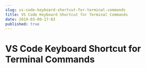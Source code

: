 ```yaml
---
slug: vs-code-keyboard-shortcut-for-terminal-commands
title: VS Code Keyboard Shortcut for Terminal Commands
date: 2019-03-09-17-03
published: true
---
```


# VS Code Keyboard Shortcut for Terminal Commands

